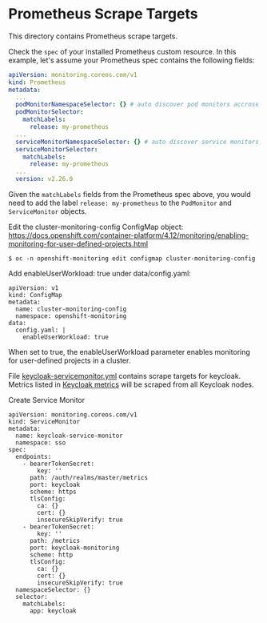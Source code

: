 # Prometheus Scrape Targets

This directory contains Prometheus scrape targets.

Check the `spec` of your installed Prometheus custom resource.
In this example, let's assume your Prometheus spec contains the following fields:

```yaml
apiVersion: monitoring.coreos.com/v1
kind: Prometheus
metadata:
  ...
  podMonitorNamespaceSelector: {} # auto discover pod monitors accross all namespaces
  podMonitorSelector:
    matchLabels:
      release: my-prometheus
  ...
  serviceMonitorNamespaceSelector: {} # auto discover service monitors accross all namespaces
  serviceMonitorSelector:
    matchLabels:
      release: my-prometheus
  ...
  version: v2.26.0
```

Given the `matchLabels` fields from the Prometheus spec above, you would need to add the label `release: my-prometheus` to the `PodMonitor` and `ServiceMonitor` objects.



Edit the cluster-monitoring-config ConfigMap object: https://docs.openshift.com/container-platform/4.12/monitoring/enabling-monitoring-for-user-defined-projects.html

```
$ oc -n openshift-monitoring edit configmap cluster-monitoring-config
```

Add enableUserWorkload: true under data/config.yaml:
```
apiVersion: v1
kind: ConfigMap
metadata:
  name: cluster-monitoring-config
  namespace: openshift-monitoring
data:
  config.yaml: |
    enableUserWorkload: true 
```
When set to true, the enableUserWorkload parameter enables monitoring for user-defined projects in a cluster.


File [keycloak-servicemonitor.yml](./keycloak-servicemonitor.yml) contains scrape targets for keycloak.
Metrics listed in [Keycloak metrics](https://github.com/aerogear/keycloak-metrics-spi) will be scraped from all Keycloak nodes.

Create Service Monitor
```
apiVersion: monitoring.coreos.com/v1
kind: ServiceMonitor
metadata:
  name: keycloak-service-monitor
  namespace: sso
spec:
  endpoints:
    - bearerTokenSecret:
        key: ''
      path: /auth/realms/master/metrics
      port: keycloak
      scheme: https
      tlsConfig:
        ca: {}
        cert: {}
        insecureSkipVerify: true
    - bearerTokenSecret:
        key: ''
      path: /metrics
      port: keycloak-monitoring
      scheme: http
      tlsConfig:
        ca: {}
        cert: {}
        insecureSkipVerify: true
  namespaceSelector: {}
  selector:
    matchLabels:
      app: keycloak
```
